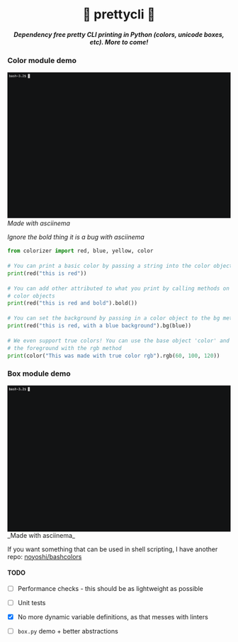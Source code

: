 <h1 align="center">🎨 prettycli 🌟</h1>
<h5 align="center">
<i align="center">Dependency free pretty CLI printing in Python (colors, unicode boxes, etc). More to come!</i></h5>

### Color module demo
![Demo Gif](docs/demo.gif)
_Made with asciinema_

_Ignore the bold thing it is a bug with asciinema_

```py
from colorizer import red, blue, yellow, color

# You can print a basic color by passing a string into the color object
print(red("this is red"))

# You can add other attributed to what you print by calling methods on the
# color objects
print(red("this is red and bold").bold())

# You can set the background by passing in a color object to the bg method
print(red("this is red, with a blue background").bg(blue))

# We even support true colors! You can use the base object 'color' and modify
# the foreground with the rgb method
print(color("This was made with true color rgb").rgb(60, 100, 120))
```

### Box module demo
<img align="center" src="docs/box.gif" width="600" />
_Made with asciinema_

If you want something that can be used in shell scripting, I have another repo: [noyoshi/bashcolors](https://github.com/noyoshi/bashcolors)

#### TODO
- [ ] Performance checks - this should be as lightweight as possible
- [ ] Unit tests
- [x] No more dynamic variable definitions, as that messes with linters
- [ ] `box.py` demo + better abstractions

